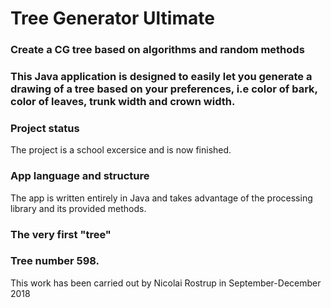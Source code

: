 # Tree Generator Ultimate
### Create a CG tree based on algorithms and random methods

### This Java application is designed to easily let you generate a drawing of a tree based on your preferences, i.e color of bark, color of leaves, trunk width and crown width.

### Project status
The project is a school excersice and is now finished.

### App language and structure
The app is written entirely in Java and takes advantage of the processing library and its provided methods.

### The very first "tree"

### Tree number 598.




This work has been carried out by Nicolai Rostrup in September-December 2018
